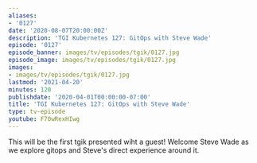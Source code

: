 ```yaml
---
aliases:
- '0127'
date: '2020-08-07T20:00:00Z'
description: 'TGI Kubernetes 127: GitOps with Steve Wade'
episode: '0127'
episode_banner: images/tv/episodes/tgik/0127.jpg
episode_image: images/tv/episodes/tgik/0127.jpg
images:
- images/tv/episodes/tgik/0127.jpg
lastmod: '2021-04-20'
minutes: 120
publishdate: '2020-04-01T00:00:00-07:00'
title: 'TGI Kubernetes 127: GitOps with Steve Wade'
type: tv-episode
youtube: F70wRexHIwg
---
```


This will be the first tgik presented wiht a guest! Welcome Steve Wade as we explore gitops and Steve's direct experience around it.